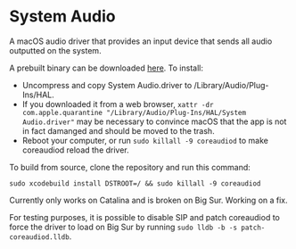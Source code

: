 # System Audio

A macOS audio driver that provides an input device that sends all audio outputted on the system.

A prebuilt binary can be downloaded [here](../../releases/latest). To install:
- Uncompress and copy System Audio.driver to /Library/Audio/Plug-Ins/HAL.
- If you downloaded it from a web browser, `xattr -dr com.apple.quarantine "/Library/Audio/Plug-Ins/HAL/System Audio.driver"` may be necessary to convince macOS that the app is not in fact damanged and should be moved to the trash.
- Reboot your computer, or run `sudo killall -9 coreaudiod` to make coreaudiod reload the driver.

To build from source, clone the repository and run this command:

```
sudo xcodebuild install DSTROOT=/ && sudo killall -9 coreaudiod
```

Currently only works on Catalina and is broken on Big Sur. Working on a fix.

For testing purposes, it is possible to disable SIP and patch coreaudiod to force the driver to load on Big Sur by running `sudo lldb -b -s patch-coreaudiod.lldb`.
